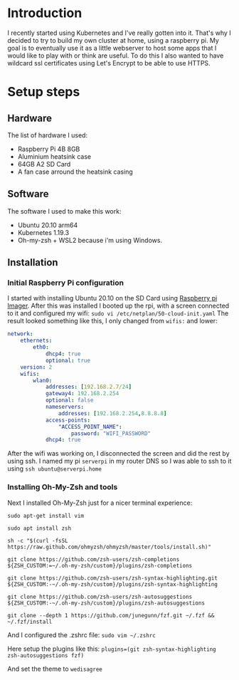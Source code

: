 # Introduction
I recently started using Kubernetes and I've really gotten into it. That's why I decided to try to build my own cluster at home, using a raspberry pi. My goal is to eventually use it as a little webserver to host some apps that I would like to play with or think are useful. To do this I also wanted to have wildcard ssl certificates using Let's Encrypt to be able to use HTTPS.

# Setup steps

## Hardware
The list of hardware I used:
- Raspberry Pi 4B 8GB
- Aluminium heatsink case
- 64GB A2 SD Card
- A fan case arround the heatsink casing

## Software
The software I used to make this work:
- Ubuntu 20.10 arm64
- Kubernetes 1.19.3
- Oh-my-zsh + WSL2 because i'm using Windows.

## Installation

### Initial Raspberry Pi configuration
I started with installing Ubuntu 20.10 on the SD Card using [Raspberry pi Imager](https://www.raspberrypi.org/software/).
After this was installed I booted up the rpi, with a screen connected to it and configured my wifi: `sudo vi /etc/netplan/50-cloud-init.yaml`
The result looked something like this, I only changed from `wifis:` and lower:
```yaml
network:
    ethernets:
        eth0:
            dhcp4: true
            optional: true
    version: 2
    wifis:
        wlan0:
            addresses: [192.168.2.7/24]
            gateway4: 192.168.2.254
            optional: false
            nameservers:
                addresses: [192.168.2.254,8.8.8.8]
            access-points:
                "ACCESS_POINT_NAME":
                    password: "WIFI_PASSWORD"
            dhcp4: true
```

After the wifi was working on, I disconnected the screen and did the rest by using ssh. I named my pi `serverpi` in my router DNS so I was able to ssh to it using `ssh ubuntu@serverpi.home`

### Installing Oh-My-Zsh and tools
Next I installed Oh-My-Zsh just for a nicer terminal experience:

`sudo apt-get install vim`

`sudo apt install zsh`

`sh -c "$(curl -fsSL https://raw.github.com/ohmyzsh/ohmyzsh/master/tools/install.sh)"`

`git clone https://github.com/zsh-users/zsh-completions ${ZSH_CUSTOM:=~/.oh-my-zsh/custom}/plugins/zsh-completions`

`git clone https://github.com/zsh-users/zsh-syntax-highlighting.git ${ZSH_CUSTOM:-~/.oh-my-zsh/custom}/plugins/zsh-syntax-highlighting`

`git clone https://github.com/zsh-users/zsh-autosuggestions ${ZSH_CUSTOM:-~/.oh-my-zsh/custom}/plugins/zsh-autosuggestions`

`git clone --depth 1 https://github.com/junegunn/fzf.git ~/.fzf && ~/.fzf/install`

And I configured the .zshrc file: `sudo vim ~/.zshrc`

Here setup the plugins like this: `plugins=(git zsh-syntax-highlighting zsh-autosuggestions fzf)`

And set the theme to `wedisagree`
